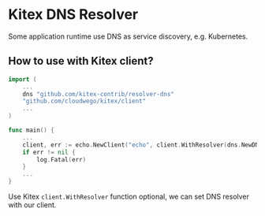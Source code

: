 # Kitex DNS Resolver

Some application runtime use DNS as service discovery, e.g. Kubernetes.

## How to use with Kitex client?

```go
import (
    ...
    dns "github.com/kitex-contrib/resolver-dns"
    "github.com/cloudwego/kitex/client"
    ...
)

func main() {
    ...
    client, err := echo.NewClient("echo", client.WithResolver(dns.NewDNSResolver()))
	if err != nil {
		log.Fatal(err)
	}
    ...
}
```

Use Kitex `client.WithResolver` function optional, we can set DNS resolver with our client.

